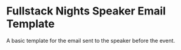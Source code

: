 # Fullstack Nights Speaker Email Template

A basic template for the email sent to the speaker before the event.
